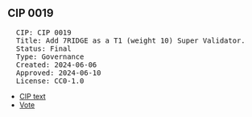 ## CIP 0019

<pre>
  CIP: CIP 0019
  Title: Add 7RIDGE as a T1 (weight 10) Super Validator.
  Status: Final
  Type: Governance
  Created: 2024-06-06
  Approved: 2024-06-10
  License: CC0-1.0
</pre>

* [CIP text](/cip-0019/cip-0019.pdf)
* [Vote](/cip-0019/votes:%20cip-0019.pdf)
